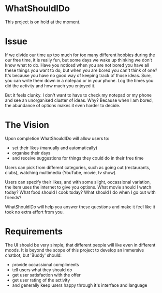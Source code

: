 # WhatShouldIDo
This project is on hold at the moment.

# Issue
If we divide our time up too much for too many different hobbies during the our free time, it is really fun, but some days we wake up thinking we don't know what to do.
Have you noticed when you are not bored you have all these things you want to do, but when you are bored you can't think of one?
It's because you have no good way of keeping track of those ideas.
Sure, you can write them down in a notepad or in your phone. Log the times you did the activity and how much you enjoyed it.

But it feels clunky. I don't want to have to check my notepad or my phone and see an unorganised cluster of ideas.
Why? Because when I am bored, the abundance of options makes it even harder to decide.

# The Vision
Upon completion WhatShouldIDo will allow users to:
- set their likes (manually and automatically)
- organise their days
- and receive suggestions for things they could do in their free time

Users can pick from different categories, such as going out (restaurants, clubs), watching multimedia (YouTube, movie, tv show).

Users can specify their likes, and with some slight, occassional variation, the item uses the internet to give you options.
What movie should I watch today?
What food should I cook today?
What should I do when I go out with friends?

WhatShouldIDo will help you answer these questions and make it feel like it took no extra effort from you.

# Requirements
The UI should be very simple, that different people will like even in different moods.
It is beyond the scope of this project to develop an immersive chatbot, but 'Buddy' should:
- provide occassional compliments
- tell users what they should do
- get user satisfaction with the offer
- get user rating of the activity
- and generally keep users happy through it's interface and language
